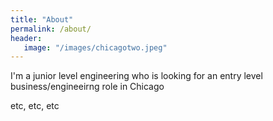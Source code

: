 ```yaml
---
title: "About"
permalink: /about/
header:
   image: "/images/chicagotwo.jpeg"
---
```


I'm a junior level engineering who is looking for an entry level business/engineeirng role in Chicago


etc, etc, etc



